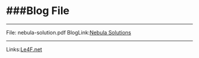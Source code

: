 ###Blog File
===========

---

File: nebula-solution.pdf  BlogLink:[Nebula Solutions](http://le4f.net/post/writeup/-stu-exploit-exercise-nebula-solutions)

---

Links:[Le4F.net](http://le4f.net)
